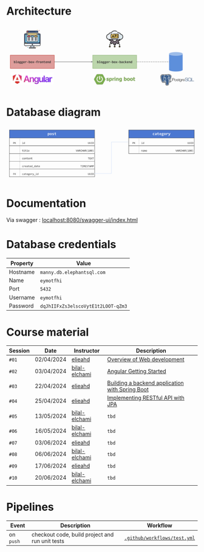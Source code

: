 # Architecture
<p align="center">
  <img src="docs/images/architecture.png">
</p>

# Database diagram
<p align="center">
  <img src="docs/images/database.png">
</p>

# Documentation 
Via swagger : [localhost:8080/swagger-ui/index.html](http://localhost:8080/swagger-ui/index.html#/)

# Database credentials
| Property | Value                              |
|----------|------------------------------------|
| Hostname | `manny.db.elephantsql.com`         |
| Name     | `eymotfhi`                         |
| Port     | `5432`                             |
| Username | `eymotfhi`                         |
| Password | `dqJhIIFxZs3elscoVytE1t2LOOT-qZm3` |

# Course material
| Session | Date       | Instructor                                        | Description                                                                                                                              |
|---------|------------|---------------------------------------------------|------------------------------------------------------------------------------------------------------------------------------------------|
| `#01`   | 02/04/2024 | [elieahd](https://github.com/elieahd)             | [Overview of Web development](https://drive.google.com/file/d/11One7fJDrS5ji3vojavXtsX70_DcqRoM/view?usp=drive_link)                     |
| `#02`   | 03/04/2024 | [bilal-elchami](https://github.com/bilal-elchami) | [Angular Getting Started](https://drive.google.com/file/d/1FzGDdODKGF6JPQkFPthgcJGCneJQdTVv/view?usp=drive_link)                         |
| `#03`   | 22/04/2024 | [elieahd](https://github.com/elieahd)             | [Building a backend application with Spring Boot](https://drive.google.com/file/d/1t2Gca1C1giOdv3LYJIkvH_a4GfcPC38L/view?usp=drive_link) |
| `#04`   | 25/04/2024 | [elieahd](https://github.com/elieahd)             | [Implementing RESTful API with JPA](https://drive.google.com/file/d/1EKiskNB5uvD7SV2sKR-QN_Ae-QTBiJ1A/view?usp=drive_link)               |
| `#05`   | 13/05/2024 | [bilal-elchami](https://github.com/bilal-elchami) | `tbd`                                                                                                                                    |
| `#06`   | 16/05/2024 | [bilal-elchami](https://github.com/bilal-elchami) | `tbd`                                                                                                                                    |
| `#07`   | 03/06/2024 | [elieahd](https://github.com/elieahd)             | `tbd`                                                                                                                                    |
| `#08`   | 06/06/2024 | [bilal-elchami](https://github.com/bilal-elchami) | `tbd`                                                                                                                                    |
| `#09`   | 17/06/2024 | [elieahd](https://github.com/elieahd)             | `tbd`                                                                                                                                    |
| `#10`   | 20/06/2024 | [bilal-elchami](https://github.com/bilal-elchami) | `tbd`                                                                                                                                    |

# Pipelines
| Event     | Description                                     | Workflow                                                   |
|-----------|-------------------------------------------------|------------------------------------------------------------|
| on `push` | checkout code, build project and run unit tests | [`.github/workflows/test.yml`](.github/workflows/build-test.yml) |